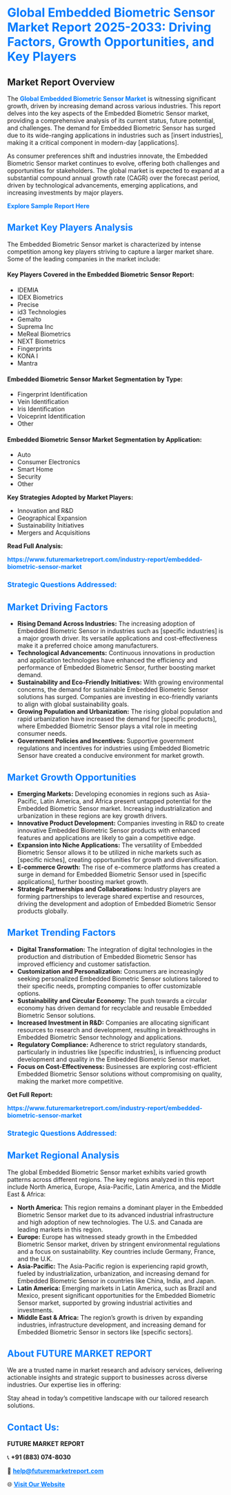 <h1 style="color: #007BFF;">Global Embedded Biometric Sensor Market Report 2025-2033: Driving Factors, Growth Opportunities, and Key Players</h1>

<section id="overview">
<h2>Market Report Overview</h2>
<p>The <a href="https://www.futuremarketreport.com/industry-report/embedded-biometric-sensor-market" style="color: #007BFF; text-decoration: none;"><strong>Global Embedded Biometric Sensor Market</strong></a> is witnessing significant growth, driven by increasing demand across various industries. This report delves into the key aspects of the Embedded Biometric Sensor market, providing a comprehensive analysis of its current status, future potential, and challenges. The demand for Embedded Biometric Sensor has surged due to its wide-ranging applications in industries such as [insert industries], making it a critical component in modern-day [applications].</p>
<p>As consumer preferences shift and industries innovate, the Embedded Biometric Sensor market continues to evolve, offering both challenges and opportunities for stakeholders. The global market is expected to expand at a substantial compound annual growth rate (CAGR) over the forecast period, driven by technological advancements, emerging applications, and increasing investments by major players.</p>
</section>

<section id="overview">
<p><a href="https://www.futuremarketreport.com/request-sample/reportId=75104" style="color: #007BFF; text-decoration: none;"><strong>Explore Sample Report Here</strong></a></p>
</section>

<section id="key-players">
<h2 style="color: #007BFF;">Market Key Players Analysis</h2>
<p>The Embedded Biometric Sensor market is characterized by intense competition among key players striving to capture a larger market share. Some of the leading companies in the market include:</p>
<h4>Key Players Covered in the Embedded Biometric Sensor Report:</h4>
<ul><li>IDEMIA</li><li>IDEX Biometrics</li><li>Precise</li><li>id3 Technologies</li><li>Gemalto</li><li>Suprema Inc</li><li>MeReal Biometrics</li><li>NEXT Biometrics</li><li>Fingerprints</li><li>KONA I</li><li>Mantra</li></ul>
<h4>Embedded Biometric Sensor Market Segmentation by Type:</h4>
<ul><li>Fingerprint Identification</li><li>Vein Identification</li><li>Iris Identification</li><li>Voiceprint Identification</li><li>Other</li></ul>

<h4>Embedded Biometric Sensor Market Segmentation by Application:</h4>
<ul><li>Auto</li><li>Consumer Electronics</li><li>Smart Home</li><li>Security</li><li>Other</li></ul>
<p><strong>Key Strategies Adopted by Market Players:</strong></p>
<ul>
<li>Innovation and R&D</li>
<li>Geographical Expansion</li>
<li>Sustainability Initiatives</li>
<li>Mergers and Acquisitions</li>
</ul>
</section>

<section>
<p><strong>Read Full Analysis: </strong></p><a href="https://www.futuremarketreport.com/industry-report/embedded-biometric-sensor-market" style="color: #007BFF; text-decoration: none;"><strong>https://www.futuremarketreport.com/industry-report/embedded-biometric-sensor-market</strong></a>
<h3 style="color: #007BFF;">Strategic Questions Addressed:</h3>
</section>

<section id="driving-factors">
<h2 style="color: #007BFF;">Market Driving Factors</h2>
<ul>
<li><strong>Rising Demand Across Industries:</strong> The increasing adoption of Embedded Biometric Sensor in industries such as [specific industries] is a major growth driver. Its versatile applications and cost-effectiveness make it a preferred choice among manufacturers.</li>
<li><strong>Technological Advancements:</strong> Continuous innovations in production and application technologies have enhanced the efficiency and performance of Embedded Biometric Sensor, further boosting market demand.</li>
<li><strong>Sustainability and Eco-Friendly Initiatives:</strong> With growing environmental concerns, the demand for sustainable Embedded Biometric Sensor solutions has surged. Companies are investing in eco-friendly variants to align with global sustainability goals.</li>
<li><strong>Growing Population and Urbanization:</strong> The rising global population and rapid urbanization have increased the demand for [specific products], where Embedded Biometric Sensor plays a vital role in meeting consumer needs.</li>
<li><strong>Government Policies and Incentives:</strong> Supportive government regulations and incentives for industries using Embedded Biometric Sensor have created a conducive environment for market growth.</li>
</ul>
</section>

<section id="growth-opportunities">
<h2 style="color: #007BFF;">Market Growth Opportunities</h2>
<ul>
<li><strong>Emerging Markets:</strong> Developing economies in regions such as Asia-Pacific, Latin America, and Africa present untapped potential for the Embedded Biometric Sensor market. Increasing industrialization and urbanization in these regions are key growth drivers.</li>
<li><strong>Innovative Product Development:</strong> Companies investing in R&D to create innovative Embedded Biometric Sensor products with enhanced features and applications are likely to gain a competitive edge.</li>
<li><strong>Expansion into Niche Applications:</strong> The versatility of Embedded Biometric Sensor allows it to be utilized in niche markets such as [specific niches], creating opportunities for growth and diversification.</li>
<li><strong>E-commerce Growth:</strong> The rise of e-commerce platforms has created a surge in demand for Embedded Biometric Sensor used in [specific applications], further boosting market growth.</li>
<li><strong>Strategic Partnerships and Collaborations:</strong> Industry players are forming partnerships to leverage shared expertise and resources, driving the development and adoption of Embedded Biometric Sensor products globally.</li>
</ul>
</section>

<section id="trending-factors">
<h2 style="color: #007BFF;">Market Trending Factors</h2>
<ul>
<li><strong>Digital Transformation:</strong> The integration of digital technologies in the production and distribution of Embedded Biometric Sensor has improved efficiency and customer satisfaction.</li>
<li><strong>Customization and Personalization:</strong> Consumers are increasingly seeking personalized Embedded Biometric Sensor solutions tailored to their specific needs, prompting companies to offer customizable options.</li>
<li><strong>Sustainability and Circular Economy:</strong> The push towards a circular economy has driven demand for recyclable and reusable Embedded Biometric Sensor solutions.</li>
<li><strong>Increased Investment in R&D:</strong> Companies are allocating significant resources to research and development, resulting in breakthroughs in Embedded Biometric Sensor technology and applications.</li>
<li><strong>Regulatory Compliance:</strong> Adherence to strict regulatory standards, particularly in industries like [specific industries], is influencing product development and quality in the Embedded Biometric Sensor market.</li>
<li><strong>Focus on Cost-Effectiveness:</strong> Businesses are exploring cost-efficient Embedded Biometric Sensor solutions without compromising on quality, making the market more competitive.</li>
</ul>
</section>

<section>
<p><strong>Get Full Report: </strong></p><a href="https://www.futuremarketreport.com/industry-report/embedded-biometric-sensor-market" style="color: #007BFF; text-decoration: none;"><strong>https://www.futuremarketreport.com/industry-report/embedded-biometric-sensor-market</strong></a>
<h3 style="color: #007BFF;">Strategic Questions Addressed:</h3>
</section>


<section id="regional-analysis">
<h2 style="color: #007BFF;">Market Regional Analysis</h2>
<p>The global Embedded Biometric Sensor market exhibits varied growth patterns across different regions. The key regions analyzed in this report include North America, Europe, Asia-Pacific, Latin America, and the Middle East & Africa:</p>
<ul>
<li><strong>North America:</strong> This region remains a dominant player in the Embedded Biometric Sensor market due to its advanced industrial infrastructure and high adoption of new technologies. The U.S. and Canada are leading markets in this region.</li>
<li><strong>Europe:</strong> Europe has witnessed steady growth in the Embedded Biometric Sensor market, driven by stringent environmental regulations and a focus on sustainability. Key countries include Germany, France, and the U.K.</li>
<li><strong>Asia-Pacific:</strong> The Asia-Pacific region is experiencing rapid growth, fueled by industrialization, urbanization, and increasing demand for Embedded Biometric Sensor in countries like China, India, and Japan.</li>
<li><strong>Latin America:</strong> Emerging markets in Latin America, such as Brazil and Mexico, present significant opportunities for the Embedded Biometric Sensor market, supported by growing industrial activities and investments.</li>
<li><strong>Middle East & Africa:</strong> The region’s growth is driven by expanding industries, infrastructure development, and increasing demand for Embedded Biometric Sensor in sectors like [specific sectors].</li>
</ul>
</section>

<footer>
<h2 style="color: #007BFF;">About FUTURE MARKET REPORT</h2>
<p>We are a trusted name in market research and advisory services, delivering actionable insights and strategic support to businesses across diverse industries. Our expertise lies in offering:</p>

<p>Stay ahead in today’s competitive landscape with our tailored research solutions.</p>

<h2 style="color: #007BFF;">Contact Us:</h2>
<p><strong>FUTURE MARKET REPORT</strong></p>
<p>📞 <strong>+91 (883) 074-8030</strong></p>
<p>📧 <strong><a href="mailto:help@futuremarketreport.com" style="color: #007BFF;">help@futuremarketreport.com</a></strong></p>
<p>🌐 <strong><a href="https://www.futuremarketreport.com/" style="color: #007BFF;">Visit Our Website</a></strong></p>
</footer>